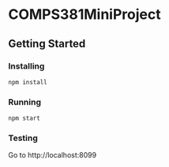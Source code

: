 # COMPS381MiniProject
## Getting Started
### Installing
```
npm install
```
### Running
```
npm start
```
### Testing
Go to http://localhost:8099
